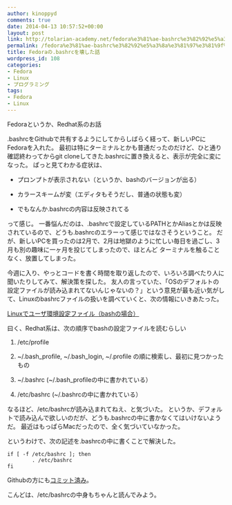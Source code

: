 ```yaml
---
author: kinoppyd
comments: true
date: 2014-04-13 10:57:52+00:00
layout: post
link: http://tolarian-academy.net/fedora%e3%81%ae-bashrc%e3%82%92%e5%a3%8a%e3%81%97%e3%81%9f%e8%a9%b1/
permalink: /fedora%e3%81%ae-bashrc%e3%82%92%e5%a3%8a%e3%81%97%e3%81%9f%e8%a9%b1
title: Fedoraの.bashrcを壊した話
wordpress_id: 108
categories:
- Fedora
- Linux
- プログラミング
tags:
- Fedora
- Linux
---
```


Fedoraというか、Redhat系のお話

.bashrcをGithubで共有するようにしてからしばらく経って、新しいPCにFedoraを入れた。
最初は特にターミナルとかも普通だったのだけど、ひと通り確認終わってからgit cloneしてきた.bashrcに置き換えると、表示が完全に変になった。
ぱっと見てわかる症状は、



	
  * プロンプトが表示されない（というか、bashのバージョンが出る）

	
  * カラースキームが変（エディタもそうだし、普通の状態も変）

	
  * でもなんか.bashrcの内容は反映されてる


って感じ。
一番悩んだのは、.bashrcで設定しているPATHとかAliasとかは反映されているので、どうも.bashrcのエラーって感じではなさそうということ。
だが、新しいPCを買ったのは2月で、2月は地獄のように忙しい毎日を過ごし、3月も別の趣味に一ヶ月を投じてしまったので、ほとんど ターミナルを触ることなく、放置してしまった。

今週に入り、やっとコードを書く時間を取り返したので、いろいろ調べたり人に聞いたりしてみて、解決策を探した。
友人の言っていた、「OSのデフォルトの設定ファイルが読み込まれてないんじゃないの？」という意見が最も近い気がして、Linuxのbashrcファイルの扱いを調べていくと、次の情報にいきあたった。

[Linuxでユーザ環境設定ファイル（bashの場合）](http://www.geocities.jp/gronlijus/skill/linux/linux-user-env-file.html)

曰く、Redhat系は、次の順序でbashの設定ファイルを読むらしい



	
  1. /etc/profile

	
  2. ~/.bash_profile, ~/.bash_login, ~/.profile の順に検索し、最初に見つかったもの

	
  3. ~/.bashrc (~/.bash_profileの中に書かれている）

	
  4. /etc/bashrc (~/.bashrcの中に書かれている）


なるほど、/etc/bashrcが読み込まれてねえ、と気づいた。
というか、デフォルトで読み込んで欲しいのだが、どうも.bashrcの中に書かなくてはいけないようだ。
最近はもっぱらMacだったので、全く気づいていなかった。

というわけで、次の記述を.bashrcの中に書くことで解決した。

    
    if [ -f /etc/bashrc ]; then
            . /etc/bashrc
    fi


Githubの方にも[コミット済み](https://github.com/YasuhiroKinoshita/dot_files/commit/b2c07734aaf0075464634529382718f2f0fe3c2d)。

こんどは、/etc/bashrcの中身もちゃんと読んでみよう。
